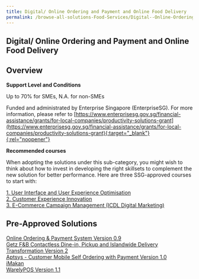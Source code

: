 ```yaml
---
title: Digital/ Online Ordering and Payment and Online Food Delivery
permalink: /browse-all-solutions-Food-Services/Digital--Online-Ordering-and-Payment-and-Online-Food-Delivery
---
```


## Digital/ Online Ordering and Payment and Online Food Delivery
## Overview

**Support Level and Conditions**

Up to 70% for SMEs, N.A. for non-SMEs

Funded and administrated by Enterprise Singapore (EnterpriseSG). For more information, please refer to [https://www.enterprisesg.gov.sg/financial-assistance/grants/for-local-companies/productivity-solutions-grant](https://www.enterprisesg.gov.sg/financial-assistance/grants/for-local-companies/productivity-solutions-grant){:target="_blank"}{:rel="noopener"}

**Recommended courses**

When adopting the solutions under this sub-category, you might wish to think about how to invest in developing the right skillsets to complement the new solution for better performance. Here are three SSG-approved courses to start with:

<a href='https://courses.enterprisejobskills.gov.sg/Course_Internet/CourseDetail/User-Interface-User-Experience-Optimisation-PCP-Synchronous-ELearning-2'  target='_blank' rel='noopener'>1. User Interface and User Experience Optimisation</a><br>
<a href='https://courses.enterprisejobskills.gov.sg/Course_Internet/CourseDetail/Customer-Experience-Innovation-SF-Supervisor'  target='_blank' rel='noopener'>2. Customer Experience Innovation</a><br>
<a href='https://courses.enterprisejobskills.gov.sg/Course_Internet/CourseDetail/ECommerce-Campaign-Management-ICDL-Digital-Marketing-2'  target='_blank' rel='noopener'>3. E-Commerce Campaign Management (ICDL Digital Marketing)</a><br>

## Pre-Approved Solutions

<a href='/productivity-solutions-grant/solutionrepo/solution403' target='_blank'>Online Ordering & Payment System Version 0.9</a><br>
<a href='/productivity-solutions-grant/solutionrepo/solution432' target='_blank'>Getz F&B Contactless Dine-in, Pickup and Islandwide Delivery Transformation Version 2</a><br>
<a href='/productivity-solutions-grant/solutionrepo/solution1134' target='_blank'>Aptsys - Customer Mobile Self Ordering with Payment Version 1.0</a><br>
<a href='/productivity-solutions-grant/solutionrepo/solution1564' target='_blank'>iMakan</a><br>
<a href='/productivity-solutions-grant/solutionrepo/solution2030' target='_blank'>WarelyPOS Version 1.1</a><br>
